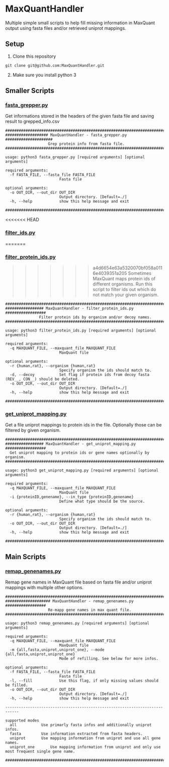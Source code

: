 # MaxQuantHandler
Multiple simple small scripts to help fill missing information in MaxQuant output using fasta files and/or retrieved uniprot mappings.
## Setup
1. Clone this repository
```
git clone git@github.com:MaxQuantHandler.git
```
2. Make sure you install python 3
## Smaller Scripts
### [fasta_grepper.py](fasta_grepper.py)
Get informations stored in the headers of the given fasta file and saving result to grepped_info.csv
```
############################################################################
################### MaxQuantHandler - fasta_grepper.py #####################
                   Grep protein info from fasta file.
############################################################################

usage: python3 fasta_grepper.py [required arguments] [optional arguments]

required arguments:
  -f FASTA_FILE, --fasta_file FASTA_FILE
                        Fasta file

optional arguments:
  -o OUT_DIR, --out_dir OUT_DIR
                        Output directory. [Default=./]
  -h, --help            show this help message and exit

############################################################################
```
<<<<<<< HEAD
### [filter_ids.py](filter_protein_ids.py)
=======
### [filter_protein_ids.py](filter_protein_ids.py)
>>>>>>> a4d6654e63a5320070bf058a0116e4039351a205
Sometimes MaxQuant maps protein ids of different organisms. Run this script to filter ids out which do not match your given organism.
```
############################################################################
################# MaxQuantHandler - filter_protein_ids.py ##################
               Filter protein ids by organism and/or decoy names.
############################################################################

usage: python3 filter_protein_ids.py [required arguments] [optional arguments]

required arguments:
  -q MAXQUANT_FILE, --maxquant_file MAXQUANT_FILE
                        MaxQuant file

optional arguments:
  -r {human,rat}, --organism {human,rat}
                        Specify organism the ids should match to.
  -d, --decoy           Set flag if protein ids from decoy fasta (REV__, CON__) should be deleted.
  -o OUT_DIR, --out_dir OUT_DIR
                        Output directory. [Default=./]
  -h, --help            show this help message and exit

############################################################################

```
### [get_uniprot_mapping.py](get_uniprot_mapping.py) 
Get a file uniprot mappings to protein ids in the file. Optionally those can be filtered by given organism.
```
############################################################################
################# MaxQuantHandler - get_uniprot_mapping.py ##################
  Get uniprot mapping to protein ids or gene names optionally by organism.
############################################################################

usage: python3 get_uniprot_mapping.py [required arguments] [optional arguments]

required arguments:
  -q MAXQUANT_FILE, --maxquant_file MAXQUANT_FILE
                        MaxQuant file
  -i {proteinID,genename}, --in_type {proteinID,genename}
                        Define what type should be the source.

optional arguments:
  -r {human,rat}, --organism {human,rat}
                        Specify organism the ids should match to.
  -o OUT_DIR, --out_dir OUT_DIR
                        Output directory. [Default=./]
  -h, --help            show this help message and exit

############################################################################

```
## Main Scripts
### [remap_genenames.py](remap_genenames.py) 
Remap gene names in MaxQuant file based on fasta file and/or uniprot mappings with multiple other options.
```
############################################################################
#################### MaxQuantHandler - remap_genenames.py ##################
                   Re-mapp gene names in max quant file.
############################################################################

usage: python3 remap_genenames.py [required arguments] [optional arguments]

required arguments:
  -q MAXQUANT_FILE, --maxquant_file MAXQUANT_FILE
                        MaxQuant file
  -m {all,fasta,uniprot,uniprot_one}, --mode {all,fasta,uniprot,uniprot_one}
                        Mode of refilling. See below for more infos.

optional arguments:
  -f FASTA_FILE, --fasta_file FASTA_FILE
                        Fasta file
  -l, --fill            Use this flag, if only missing values should be filled.
  -o OUT_DIR, --out_dir OUT_DIR
                        Output directory. [Default=./]
  -h, --help            show this help message and exit

----------------------------------------------------------------------------

supported modes
  all			Use primarly fasta infos and additionally uniprot infos.
  fasta			Use information extracted from fasta headers.
  uniprot		Use mapping information from uniprot and use all gene names.
  uniprot_one		Use mapping information from uniprot and only use most frequent single gene name.

############################################################################
```
